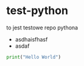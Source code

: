 # test-python
to jest testowe repo pythona

- asdhaisfhasf
- asdaf

``` python
print("Hello World")
```
